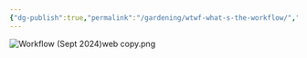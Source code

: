 ```yaml
---
{"dg-publish":true,"permalink":"/gardening/wtwf-what-s-the-workflow/","created":"2024-09-27T06:48:59.000+08:00","updated":"2025-02-18T09:19:54.942+08:00"}
---
```




![Workflow (Sept 2024)web copy.png](/img/user/Extras/Workflow%20(Sept%202024)web%20copy.png)